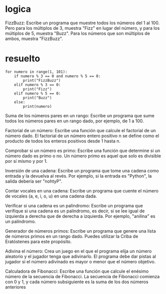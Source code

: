 # logica
FizzBuzz: Escribe un programa que muestre todos los números del 1 al 100. Pero para los múltiplos de 3, muestra "Fizz" en lugar del número, y para los múltiplos de 5, muestra "Buzz". Para los números que son múltiplos de ambos, muestra "FizzBuzz".

# resuelto

    for numero in range(1, 101):
        if numero % 3 == 0 and numero % 5 == 0:
            print("FizzBuzz")
        elif numero % 3 == 0:
            print("Fizz")
        elif numero % 5 == 0:
            print("Buzz")
        else:
            print(numero)


Suma de los números pares en un rango: Escribe un programa que sume todos los números pares en un rango dado, por ejemplo, de 1 a 100.

Factorial de un número: Escribe una función que calcule el factorial de un número dado. El factorial de un número entero positivo n se define como el producto de todos los enteros positivos desde 1 hasta n.

Comprobar si un número es primo: Escribe una función que determine si un número dado es primo o no. Un número primo es aquel que solo es divisible por sí mismo y por 1.

Inversión de una cadena: Escribe un programa que tome una cadena como entrada y la devuelva al revés. Por ejemplo, si la entrada es "Python", la salida debería ser "nohtyP".

Contar vocales en una cadena: Escribe un programa que cuente el número de vocales (a, e, i, o, u) en una cadena dada.

Verificar si una cadena es un palíndromo: Escribe un programa que verifique si una cadena es un palíndromo, es decir, si se lee igual de izquierda a derecha que de derecha a izquierda. Por ejemplo, "anilina" es un palíndromo.

Generador de números primos: Escribe un programa que genere una lista de números primos en un rango dado. Puedes utilizar la Criba de Eratóstenes para este propósito.

Adivina el número: Crea un juego en el que el programa elija un número aleatorio y el jugador tenga que adivinarlo. El programa debe dar pistas al jugador si el número adivinado es mayor o menor que el número objetivo.

Calculadora de Fibonacci: Escribe una función que calcule el enésimo número de la secuencia de Fibonacci. La secuencia de Fibonacci comienza con 0 y 1, y cada número subsiguiente es la suma de los dos números anteriores
